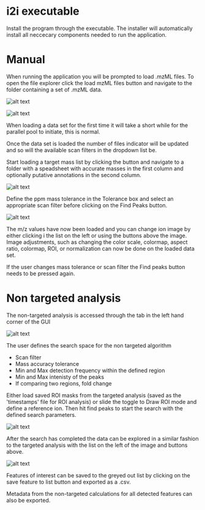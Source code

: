 # i2i executable
Install the program through the executable. The installer will automatically install all neccecary components needed to run the application.

# Manual

When running the application you will be prompted to load .mzML files. To open the file explorer click the load mzML files button and navigate to
the folder containing a set of .mzML data.

![alt text](https://github.com/johanlillja/i2i/blob/main/compiled_version/figures_manual/figure1.png?raw=true)

![alt text](https://github.com/johanlillja/i2i/blob/main/compiled_version/figures_manual/figure2.png?raw=true)

When loading a data set for the first time it will take a short while for the parallel pool to initiate, this is normal.

Once the data set is loaded the number of files indicator will be updated and so will the available scan filters in the dropdown list be.

Start loading a target mass list by clicking the button and navigate to a folder with a speadsheet with accurate masses in the first column
and optionally putative annotations in the  second column.

![alt text](https://github.com/johanlillja/i2i/blob/main/compiled_version/figures_manual/figure3.png?raw=true)

Define the ppm mass tolerance in the Tolerance box and select an appropriate scan filter before clicking on the Find Peaks button.

![alt text](https://github.com/johanlillja/i2i/blob/main/compiled_version/figures_manual/figure4.png?raw=true)

The m/z values have now been loaded and you can change ion image by either clicking i the list on the left or using the buttons above the image.
Image adjustments, such as changing the color scale, colormap, aspect ratio, colormap, ROI, or normalization can now be done on the loaded data set.

If the user changes mass tolerance or scan filter the Find peaks button needs to be pressed again.

# Non targeted analysis

The non-targeted analysis is accessed through the tab in the left hand corner of the GUI

![alt text](https://github.com/johanlillja/i2i/blob/main/compiled_version/figures_manual/figure6.png?raw=true)

The user defines the search space for the non targeted algorithm

* Scan filter
* Mass accuracy tolerance
* Min and Max detection frequency within the defined region
* Min and Max intenisty of the peaks
* If comparing two regions, fold change

Either load saved ROI masks from the targeted analysis (saved as the 'timestamps' file for ROI analysis) or slide the toggle to Draw ROI mode and define
a reference ion. Then hit find peaks to start the search with the defined search parameters.

![alt text](https://github.com/johanlillja/i2i/blob/main/compiled_version/figures_manual/figure7.png?raw=true)

After the search has completed the data can be explored in a similar fashion to the targeted analysis with the list on the left of the image and buttons above.

![alt text](https://github.com/johanlillja/i2i/blob/main/compiled_version/figures_manual/figure8.png?raw=true)

Features of interest can be saved to the greyed out list by clicking on the save feature to list button and exported as a .csv.

Metadata from the non-targeted calculations for all detected features can also be exported. 

